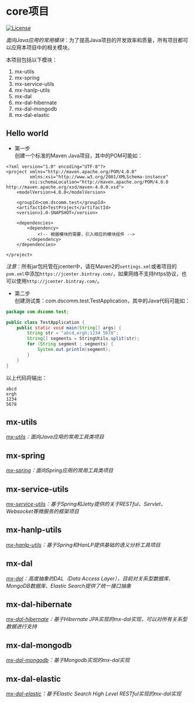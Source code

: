 # core项目
[![License](http://img.shields.io/:license-mit-blue.svg?style=flat)](http://doge.mit-license.org)

*面向Java应用的常用模块*：为了提高Java项目的开发效率和质量，所有项目都可以应用本项目中的相关模块。

本项目包括以下模块：
1. mx-utils
2. mx-spring
3. mx-service-utils
4. mx-hanlp-utils
5. mx-dal
6. mx-dal-hibernate
7. mx-dal-mongodb
8. mx-dal-elastic

## Hello world
- 第一步<br>
创建一个标准的Maven Java项目，其中的POM可能如：
```maven
<?xml version="1.0" encoding="UTF-8"?>
<project xmlns="http://maven.apache.org/POM/4.0.0"
         xmlns:xsi="http://www.w3.org/2001/XMLSchema-instance"
         xsi:schemaLocation="http://maven.apache.org/POM/4.0.0 http://maven.apache.org/xsd/maven-4.0.0.xsd">
    <modelVersion>4.0.0</modelVersion>

    <groupId>com.dscomm.test</groupId>
    <artifactId>TestProject</artifactId>
    <version>1.0-SNAPSHOT</version>

    <dependencies>
        <dependency>
            <!-- 根据模块的需要，引入相应的模块组件 -->
        </dependency>
    </dependencies>

</project>
```
*注意*：所有jar包托管在jcenter中，请在Maven2的`settings.xml`或者项目的`pom.xml`中添加`https://jcenter.bintray.com/`，如果网络不支持https协议，也可以使用`http://jcenter.bintray.com/`。
- 第二步<br>
创建测试类：com.dscomm.test.TestApplication，其中的Java代码可能如：
```java
package com.dscomm.test;

public class TestApplication {
    public static void main(String[] args) {
        String str = "abcd,ergh;1234 5678";
        String[] segments = StringUtils.split(str);
        for (String segment : segments) {
            System.out.println(segment);
        }
    }
}
```
以上代码将输出：
```text
abcd
ergh
1234
5678
```

## mx-utils
*[mx-utils](mx-utils)：面向Java应用的常用工具类项目*

## mx-spring
*[mx-spring](mx-spring)：面向Spring应用的常用工具类项目*

## mx-service-utils
*[mx-service-utils](mx-service-utils)：基于Spring和Jetty提供的关于RESTful、Servlet、Websocket等微服务的框架项目*

## mx-hanlp-utils
*[mx-hanlp-utils](mx-hanlp-utils)：基于Spring和HanLP提供基础的语义分析工具项目*

## mx-dal
*[mx-dal](mx-dal)：高度抽象的DAL（Data Access Layer），目前对关系型数据库、MongoDB数据库、Elastic Search提供了统一接口抽象*

## mx-dal-hibernate
*[mx-dal-hibernate](mx-dal-hibernate)：基于Hibernate JPA实现的mx-dal实现，可以对所有关系型数据进行支持*

## mx-dal-mongodb
*[mx-dal-mongodb](mx-dal-mongodb)：基于Mongodb实现的mx-dal实现*

## mx-dal-elastic
*[mx-dal-elastic](mx-dal-elastic)：基于Elastic Search High Level RESTful实现的mx-dal实现*
